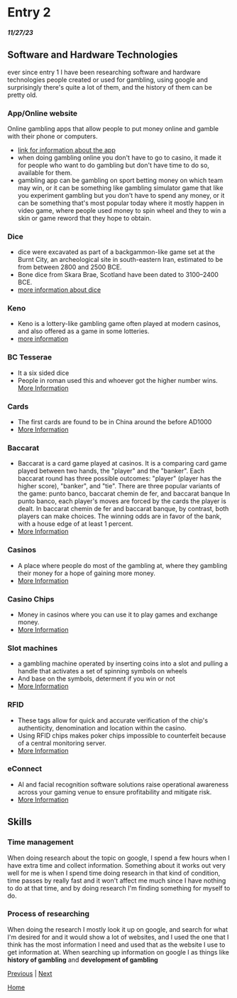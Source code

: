 # Entry 2
##### 11/27/23

## Software and Hardware Technologies

ever since entry 1 I have been researching software and hardware technologies people created or used for gambling, using google and surprisingly there's quite a lot of them, and the history of them can be pretty old.

### App/Online website

Online gambling apps that allow people to put money online and gamble with their phone or computers.
* [link for information about the app](https://apps.apple.com/us/app/betmgm-sportsbook/id1430875409)
* when doing gambling online you don't have to go to casino, it made it for people who want to do gambling but don't have time to do so, available for them.
* gambling app can be gambling on sport betting money on which team may win, or it can be something like gambling simulator game that like you experiment gambling but you don't have to spend any money, or it can be something that's most popular today where it mostly happen in video game, where people used money to spin wheel and they to win a skin or game reword that they hope to obtain.

### Dice

* dice were excavated as part of a backgammon-like game set at the Burnt City, an archeological site in south-eastern Iran, estimated to be from between 2800 and 2500 BCE.
* Bone dice from Skara Brae, Scotland have been dated to 3100–2400 BCE.
* [more information about dice](https://study.com/academy/lesson/ancient-dice-history-games-facts.html#:~:text=When%20were%20the%20first%20dice,originated%20in%20roughly%203%2C000%20BCE.)

### Keno

* Keno is a lottery-like gambling game often played at modern casinos, and also offered as a game in some lotteries.
* [more information](https://www.britannica.com/topic/keno)

### BC Tesserae

* It a six sided dice
* People in roman used this and whoever got the higher number wins.
[More Information](https://www.britannica.com/art/opus-alexandrinum)

### Cards

* The first cards are found to be in China around the before AD1000
* [More Information](https://www.theguardian.com/notesandqueries/query/0,5753,-2647,00.html#:~:text=PLAYING%20cards%20were%20invented%20by,the%20Mameluke%20empire%20of%20Egypt.)

### Baccarat

* Baccarat is a card game played at casinos. It is a comparing card game played between two hands, the "player" and the "banker". Each baccarat round has three possible outcomes: "player" (player has the higher score), "banker", and "tie". There are three popular variants of the game: punto banco, baccarat chemin de fer, and baccarat banque  In punto banco, each player's moves are forced by the cards the player is dealt. In baccarat chemin de fer and baccarat banque, by contrast, both players can make choices. The winning odds are in favor of the bank, with a house edge of at least 1 percent.
* [More Information](https://www.caesars.com/casino-gaming-blog/latest-posts/table-games/baccarat/how-to-play-baccarat)

### Casinos

* A place where people do most of the gambling at, where they gambling their money for a hope of gaining more money.
* [More Information](https://www.merriam-webster.com/dictionary/casino)

### Casino Chips

* Money in casinos where you can use it to play games and exchange money.
* [More Information](https://www.capitol-casino.com/the-basics-of-casino-chips-value-and-color/
)

### Slot machines

* a gambling machine operated by inserting coins into a slot and pulling a handle that activates a set of spinning symbols on wheels
* And base on the symbols, determent if you win or not
* [More Information](https://www.dictionary.com/browse/slot-machine)

### RFID

* These tags allow for quick and accurate verification of the chip's authenticity, denomination and location within the casino. 
* Using RFID chips makes poker chips impossible to counterfeit because of a central monitoring server.
* [More Information](https://gaorfid.com/casino-and-gaming-organizations-rfid-systems/)

### eConnect

* AI and facial recognition software solutions raise operational awareness across your gaming venue to ensure profitability and 
 mitigate risk.
* [More Information](https://www.econnectglobal.com/)

## Skills

### Time management

When doing research about the topic on google, I spend a few hours when I have extra time and collect information. Something about it works out very well for me is when I spend time doing research in that kind of condition, time passes by really fast and it won't affect me much since I have nothing to do at that time, and by doing research I'm finding something for myself to do.

### Process of researching

When doing the research I mostly look it up on google, and search for what I'm desired for and it would show a lot of websites, and I used the one that I think has the most information I need and used that as the website I use to get information at. When searching up information on google I as things like **history of gambling** and **development of gambling**






[Previous](entry01.md) | [Next](entry03.md)

[Home](../README.md)


